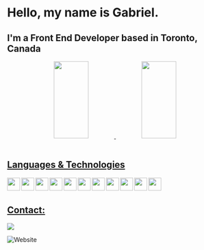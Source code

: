 # Hello, my name is Gabriel.

## I'm a Front End Developer based in Toronto, Canada

<div align="center";
>
  <a href="https://github.com/Gabriel-Moraes-CAD">
  <img height="180em" width="40%" src="https://github-readme-stats.vercel.app/api?username=Gabriel-Moraes-CAD&show_icons=true&theme=tokyonight&include_all_commits=true&count_private=true"/>
  <img height="180em" width="40%" src="https://github-readme-stats.vercel.app/api/top-langs/?username=Gabriel-Moraes-CAD&layout=compact&langs_count=7&theme=tokyonight"/>
</div>

<br/>

## Languages & Technologies

<img width="30px" align="left" src="https://cdn.jsdelivr.net/gh/devicons/devicon/icons/html5/html5-plain-wordmark.svg" />

<img width="30px" align="left" src="https://cdn.jsdelivr.net/gh/devicons/devicon/icons/css3/css3-plain-wordmark.svg" />
          
<img width="30px" align="left" src="https://cdn.jsdelivr.net/gh/devicons/devicon/icons/react/react-original.svg" />

<img width="30px" align="left" src="https://cdn.jsdelivr.net/gh/devicons/devicon/icons/javascript/javascript-plain.svg" />
          
<img width="30px" align="left" src="https://cdn.jsdelivr.net/gh/devicons/devicon/icons/bootstrap/bootstrap-original-wordmark.svg" />
          
<img width="30px" align="left" src="https://cdn.jsdelivr.net/gh/devicons/devicon/icons/tailwindcss/tailwindcss-plain.svg" />

<img width="30px" align="left" src="https://cdn.jsdelivr.net/gh/devicons/devicon/icons/git/git-plain.svg" />
  
<img width="30px" align="left" src="https://cdn.jsdelivr.net/gh/devicons/devicon/icons/graphql/graphql-plain.svg" />
  
<img width="30px" align="left" src="https://cdn.jsdelivr.net/gh/devicons/devicon/icons/nodejs/nodejs-original.svg" />
  
<img width="30px"  align="left" src="https://cdn.jsdelivr.net/gh/devicons/devicon/icons/firebase/firebase-plain.svg" />
  
<link width="30px"  align="left"  rel="stylesheet" href="https://cdn.jsdelivr.net/gh/devicons/devicon@v2.15.1/devicon.min.css">
            
<img width="30px" align="left" src="https://cdn.jsdelivr.net/gh/devicons/devicon/icons/npm/npm-original-wordmark.svg" />
          
          
          
          

<br/>
<br/>

## Contact:

<div width="30px" align="left"  >
  <a href="https://www.linkedin.com/in/gabriel-moraes-a51ab3143/" target="_blank"><img src="https://img.shields.io/badge/-LinkedIn-%230077B5?style=for-the-badge&logo=linkedin&logoColor=white" target="_blank"></a>

![Website](https://img.shields.io/website?style=flat-square&up_color=green&up_message=Online&url=https%3A%2F%2Fgabriel-moraes-cad.github.io%2FGabriel-Moraes%2Fhtml%2Findex.html)

</div>
